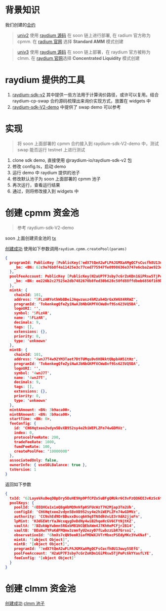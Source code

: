 # 背景知识
我们创建的[合约](https://www.notion.so/dodotopia/soon-testnet-16f080d974e780bc96ffcf5017749dfa) 
  > [univ2]( https://explorer.testnet.soo.network/address/7edX7tQeA2wFLPAJGMXaAMgQCFsCucfh8U13uwy5SEfG/security) 使用 [raydium 源码](https://github.com/raydium-io/raydium-cp-swap) 在 soon 链上进行部署, 在 radium 官方称为 cpmm. 在 [radium 官网](https://raydium.io/liquidity/create-pool/) 选择 **Standard AMM** 模式创建

  > [univ3](https://explorer.testnet.soo.network/address/2cjsT5HYL1qM8KmhdCjjJrXSrnMpbDbDruAT7UYTH8af) 使用 [raydium 源码](https://github.com/raydium-io/raydium-clmm) 在 soon 链上部署，在 raydium 官方被称为 clmm. 在 [raydium 官网](https://raydium.io/clmm/create-pool/)选择 **Concentrated Liquidity** 模式创建 

# raydium 提供的工具

1. [raydium-sdk-v2](https://github.com/raydium-io/raydium-sdk-V2) 其中提供一些方法用于计算询价路径，或许可以复用。结合 raydium-cp-swap 合约源码梳理出来询价实现方式，放置在 widgets 中
2. [raydium-sdk-V2-demo](https://github.com/raydium-io/raydium-sdk-V2-demo/blob/master/src/cpmm/swap.ts) 中提供了 swap demo 可以参考

# 实现

> 将 soon 上面部署的 cpmm 合约接入到 raydium-sdk-V2-demo 中，测试 swap 能否运行
> testnet 上进行测试

1. clone sdk demo, 直接使用 @raydium-io/raydium-sdk-v2 包
2. 修改 config.ts，启动 demo
3. 运行 demo 中 raydium 提供的池子
4. 修改默认池子为 soon 上面部署的 cpmm 池子
5. 再次运行，查看运行结果
6. 通过，则将修改接入到 widgets 中

# 创建 cpmm 资金池

> 参考 raydium-sdk-V2-demo

soon 上面创建资金池的 [tx](https://explorer.testnet.soo.network/tx/2Ym4Rsqi3EQyvqm2gK95cTjMzFnKUXh86U2en3bcrgtcaEZV9g5Rngo5AqrfwwJQyRGkqgL12ETE9YZVwT9qxpiE)

[创建成功](https://explorer.testnet.soo.network/tx/62LayoVAuDeqDBpDry5DuHE9Hp9PfCPZo5uBFgQRUkr6C8vFzQQ6EE3vKzSc6td4JsdrosqjvHS5YEBjZBn1wdyt)
使用如下参数调用`raydium.cpmm.createPool(params)`
```json
{
  programId: PublicKey [PublicKey(7edX7tQeA2wFLPAJGMXaAMgQCFsCucfh8U13uwy5SEfG)] {
    _bn: <BN: 62c9e76b8f4a11425e3c77ced775947fe0990636e3747e6cba2ae923e431ea27>
  },
  poolFeeAccount: PublicKey [PublicKey(H2aUP7F3sby7cGrZoKDn1GiPRsw5TjPoPc6kYYasfLYE)] {
    _bn: <BN: ee226b2c27525e2db7482670b8fed30b628c50fd88ffdbeb6856f169bca989af>
  },
  mintA: {
    chainId: 101,
    address: '5FLzARYothWbBDeiJAqwzusz4hM2ah4QrGxXW6X4RRWZ',
    programId: 'TokenkegQfeZyiNwAJbNbGKPFXCWuBvf9Ss623VQ5DA',
    logoURI: '',
    symbol: '5FLzAR',
    name: '5FLzAR',
    decimals: 9,
    tags: [],
    extensions: {},
    priority: 0,
    type: 'unknown'
  },
  mintB: {
    chainId: 101,
    address: '4wnJ7T4w92YM3Taet7DtTUMquDv8HDkktQbpbAH5itHz',
    programId: 'TokenkegQfeZyiNwAJbNbGKPFXCWuBvf9Ss623VQ5DA',
    logoURI: '',
    symbol: '4wnJ7T',
    name: '4wnJ7T',
    decimals: 9,
    tags: [],
    extensions: {},
    priority: 0,
    type: 'unknown'
  },
  mintAAmount: <BN: 3b9aca00>,
  mintBAmount: <BN: 3b9aca00>,
  startTime: <BN: 0>,
  feeConfig: {
    id: 'CH6Hqtxeo2vdyn5BvXB952sy4e2hiWEPLZFn74wGDMVz',
    index: 0,
    protocolFeeRate: 200,
    tradeFeeRate: 1000,
    fundFeeRate: 100,
    createPoolFee: '10000000'
  },
  associatedOnly: false,
  ownerInfo: { useSOLBalance: true },
  txVersion: 1
}
```
返回如下参数
```json
{
  txId: '62LayoVAuDeqDBpDry5DuHE9Hp9PfCPZo5uBFgQRUkr6C8vFzQQ6EE3vKzSc6td4JsdrosqjvHS5YEBjZBn1wdyt',
  poolKeys: {
    poolId: '4EEQHCu1x1nQBgAbMQ9nNfpHSFUcWzT7H2Mjap3Tm2Uh',
    configId: 'CH6Hqtxeo2vdyn5BvXB952sy4e2hiWEPLZFn74wGDMVz',
    authority: 'CCNshEd9DrBDuxxDscq6A9q8TN8dhVvLE3rXdA2jjoFn',
    lpMint: 'HJdGEWtrYaJWcxqygDvDdNy4wiB2hqeHcGV6CFtNjtKZ',
    vaultA: '7DZukWpYwbmn5RGxbM81NCQEbAWm4J7KhHePCFjr2B14',
    vaultB: 'BEuNwTYPaKdFMQmw3znmfyU2ezyD7fLwbzzLbR7Grsoi',
    observationId: '6hmXs7cQN9enR3iofMDWXJVTrMbxcPSEdyMKc3YwXNaf',
    mintA: '[object Object]',
    mintB: '[object Object]',
    programId: '7edX7tQeA2wFLPAJGMXaAMgQCFsCucfh8U13uwy5SEfG',
    poolFeeAccount: 'H2aUP7F3sby7cGrZoKDn1GiPRsw5TjPoPc6kYYasfLYE',
    feeConfig: '[object Object]'
  }
}
```

# 创建 clmm 资金池

[创建成功](https://explorer.testnet.soo.network/tx/4PDiA79uryojV4Jabn7ZU5VH2h1g8MpnoXkyvvUYaEDZLoyy61XuiVuwhXcJSToR9eScGGjhuHuxK2sZCWhAfEuk) [clmm 池子](https://explorer.testnet.soo.network/address/6tvyKAe7gF2Qtm2ur94nZa7QsYSATFyZSdm7Be53Fbf1)